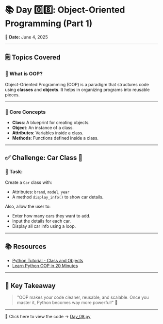 # 📚 Day 0️⃣8️⃣: Object-Oriented Programming (Part 1)

📅 **Date:** June 4, 2025

---

## 🗒️ Topics Covered

### 🔹 What is OOP?
Object-Oriented Programming (OOP) is a paradigm that structures code using **classes** and **objects**. It helps in organizing programs into reusable pieces.

---

### 🔹 Core Concepts

- **Class**: A blueprint for creating objects.
- **Object**: An instance of a class.
- **Attributes**: Variables inside a class.
- **Methods**: Functions defined inside a class.

---

## ✅ Challenge: Car Class 🚗

### 🎯 Task:
Create a `Car` class with:
- Attributes: `brand`, `model`, `year`
- A method `display_info()` to show car details.

Also, allow the user to:
- Enter how many cars they want to add.
- Input the details for each car.
- Display all car info using a loop.

---

## 📚 Resources

* [Python Tutorial - Class and Objects](https://www.youtube.com/watch?v=mrhccLHtyN4&list=PLeo1K3hjS3utXiAr1FqrssqNU1Q0ai84x)
* [Learn Python OOP in 20 Minutes](https://youtu.be/rLyYb7BFgQI?si=J7D0E-cgD_h57fyJ)

---

## 🧠 Key Takeaway

> "OOP makes your code cleaner, reusable, and scalable. Once you master it, Python becomes way more powerful!" 💪

---

📁 Click here to view the code → [Day\_08.py](./Day_08.py)
